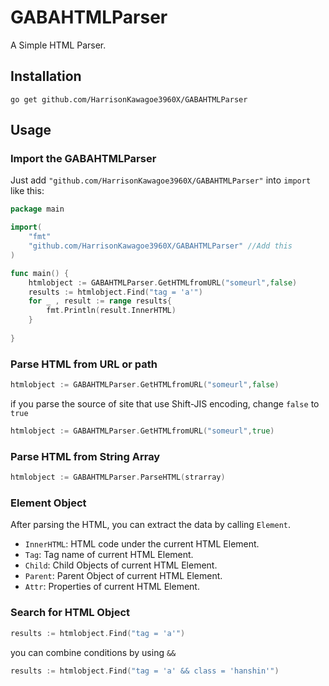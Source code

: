 # GABAHTMLParser

A Simple HTML Parser.

## Installation
```shell
go get github.com/HarrisonKawagoe3960X/GABAHTMLParser
```
## Usage
### Import the GABAHTMLParser
Just add ```"github.com/HarrisonKawagoe3960X/GABAHTMLParser"``` into ```import``` like this:
```go
package main

import(
	"fmt"
	"github.com/HarrisonKawagoe3960X/GABAHTMLParser" //Add this
)

func main() {
	htmlobject := GABAHTMLParser.GetHTMLfromURL("someurl",false)
	results := htmlobject.Find("tag = 'a'")
	for _ , result := range results{
		fmt.Println(result.InnerHTML)
	}
	
}
```

### Parse HTML from URL or path
```go
htmlobject := GABAHTMLParser.GetHTMLfromURL("someurl",false)
```
if you parse the source of site that use Shift-JIS encoding, change ```false``` to ```true```
```go
htmlobject := GABAHTMLParser.GetHTMLfromURL("someurl",true)
```

### Parse HTML from String Array
```go
htmlobject := GABAHTMLParser.ParseHTML(strarray)
```


### Element Object
After parsing the HTML, you can extract the data by calling ```Element```. 
- ```InnerHTML```: HTML code under the current HTML Element.
- ```Tag```: Tag name of current HTML Element.
-  ```Child```: Child Objects of current HTML Element.
-  ```Parent```: Parent Object of current HTML Element.
-  ```Attr```: Properties of current HTML Element.
### Search for HTML Object 
```go
results := htmlobject.Find("tag = 'a'")
```
you can combine conditions by using ```&&```
```go
results := htmlobject.Find("tag = 'a' && class = 'hanshin'")
```


